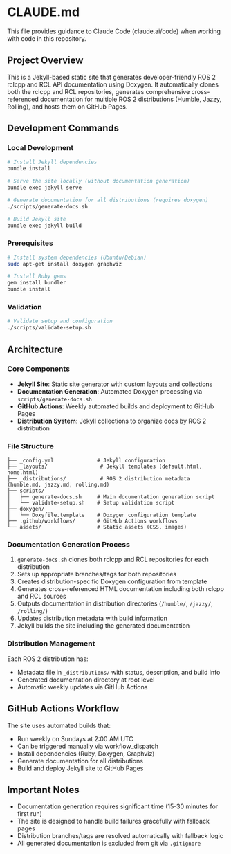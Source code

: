 # CLAUDE.md

This file provides guidance to Claude Code (claude.ai/code) when working with code in this repository.

## Project Overview

This is a Jekyll-based static site that generates developer-friendly ROS 2 rclcpp and RCL API documentation using Doxygen. It automatically clones both the rclcpp and RCL repositories, generates comprehensive cross-referenced documentation for multiple ROS 2 distributions (Humble, Jazzy, Rolling), and hosts them on GitHub Pages.

## Development Commands

### Local Development
```bash
# Install Jekyll dependencies
bundle install

# Serve the site locally (without documentation generation)
bundle exec jekyll serve

# Generate documentation for all distributions (requires doxygen)
./scripts/generate-docs.sh

# Build Jekyll site
bundle exec jekyll build
```

### Prerequisites
```bash
# Install system dependencies (Ubuntu/Debian)
sudo apt-get install doxygen graphviz

# Install Ruby gems
gem install bundler
bundle install
```

### Validation
```bash
# Validate setup and configuration
./scripts/validate-setup.sh
```

## Architecture

### Core Components
- **Jekyll Site**: Static site generator with custom layouts and collections
- **Documentation Generation**: Automated Doxygen processing via `scripts/generate-docs.sh`
- **GitHub Actions**: Weekly automated builds and deployment to GitHub Pages
- **Distribution System**: Jekyll collections to organize docs by ROS 2 distribution

### File Structure
```
├── _config.yml              # Jekyll configuration
├── _layouts/                 # Jekyll templates (default.html, home.html)
├── _distributions/           # ROS 2 distribution metadata (humble.md, jazzy.md, rolling.md)
├── scripts/
│   ├── generate-docs.sh     # Main documentation generation script
│   └── validate-setup.sh    # Setup validation script
├── doxygen/
│   └── Doxyfile.template    # Doxygen configuration template
├── .github/workflows/       # GitHub Actions workflows
└── assets/                  # Static assets (CSS, images)
```

### Documentation Generation Process
1. `generate-docs.sh` clones both rclcpp and RCL repositories for each distribution
2. Sets up appropriate branches/tags for both repositories
3. Creates distribution-specific Doxygen configuration from template
4. Generates cross-referenced HTML documentation including both rclcpp and RCL sources
5. Outputs documentation in distribution directories (`/humble/`, `/jazzy/`, `/rolling/`)
6. Updates distribution metadata with build information
7. Jekyll builds the site including the generated documentation

### Distribution Management
Each ROS 2 distribution has:
- Metadata file in `_distributions/` with status, description, and build info
- Generated documentation directory at root level
- Automatic weekly updates via GitHub Actions

## GitHub Actions Workflow

The site uses automated builds that:
- Run weekly on Sundays at 2:00 AM UTC
- Can be triggered manually via workflow_dispatch
- Install dependencies (Ruby, Doxygen, Graphviz)
- Generate documentation for all distributions
- Build and deploy Jekyll site to GitHub Pages

## Important Notes

- Documentation generation requires significant time (15-30 minutes for first run)
- The site is designed to handle build failures gracefully with fallback pages
- Distribution branches/tags are resolved automatically with fallback logic
- All generated documentation is excluded from git via `.gitignore`